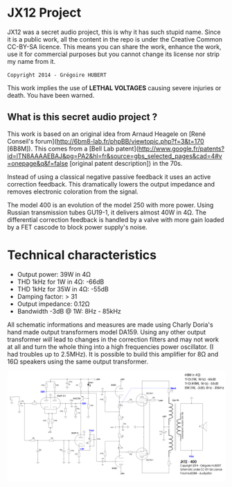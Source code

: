 # JX12 Project

JX12 was a secret audio project, this is why it has such stupid name. Since it is a public work, all the content in the repo is under the Creative Common CC-BY-SA licence. This means you can share the work, enhance the work, use it for commercial purposes but you cannot change its license nor strip my name from it.

    Copyright 2014 - Grégoire HUBERT

This work implies the use of **LETHAL VOLTAGES** causing severe injuries or death. You have been warned.

## What is this secret audio project ?

This work is based on an original idea from Arnaud Heagele on [René Conseil's forum](http://6bm8-lab.fr/phpBB/viewtopic.php?f=3&t=170 [6B8M]). This comes from a [Bell Lab patent](http://www.google.fr/patents?id=lTN8AAAAEBAJ&pg=PA2&hl=fr&source=gbs_selected_pages&cad=4#v=onepage&q&f=false [original patent description]) in the 70s.

Instead of using a classical negative passive feedback it uses an active correction feedback. This dramatically lowers the output impedance and removes electronic coloration from the signal.

The model 400 is an evolution of the model 250 with more power. Using Russian transmission tubes GU19-1, it delivers almost 40W in 4Ω. The differential correction feedback is handled by a valve with more gain loaded by a FET cascode to block power supply's noise.

# Technical characteristics

 * Output power: 39W in 4Ω
 * THD 1kHz for 1W in 4Ω: -66dB
 * THD 1kHz for 35W in 4Ω: -55dB
 * Damping factor: > 31
 * Output impedance: 0.12Ω
 * Bandwidth -3dB @ 1W: 8Hz - 85kHz

All schematic informations and measures are made using Charly Doria's hand made output transformers model DA159. Using any other output transformer *will* lead to changes in the correction filters and may not work at all and turn the whole thing into a high frequencies power oscillator. (I had troubles up to 2.5MHz). It is possible to build this amplifier for 8Ω and 16Ω speakers using the same output transformer. 

![schematic](schematics/JX12.png)
